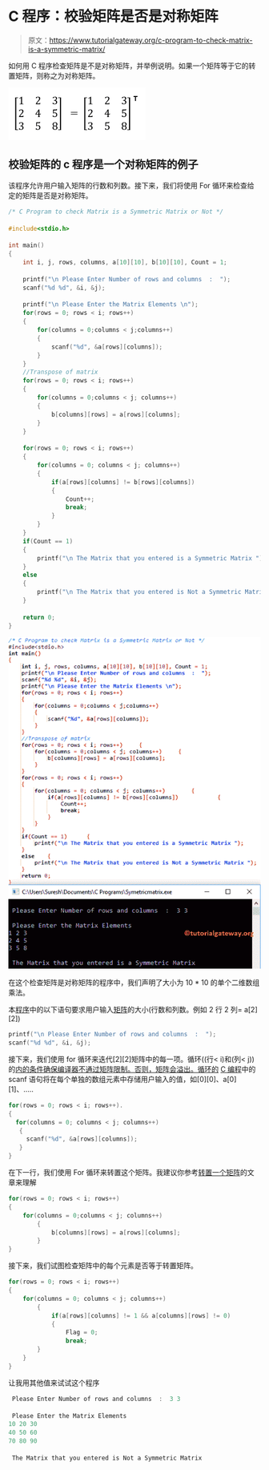 # C 程序：校验矩阵是否是对称矩阵

> 原文：<https://www.tutorialgateway.org/c-program-to-check-matrix-is-a-symmetric-matrix/>

如何用 C 程序检查矩阵是不是对称矩阵，并举例说明。如果一个矩阵等于它的转置矩阵，则称之为对称矩阵。

![C Program to check Matrix is a Symmetric Matrix or Not 1](img/5b86ac815b1c0e223c892c4ea56e48cd.png)

## 校验矩阵的 c 程序是一个对称矩阵的例子

该程序允许用户输入矩阵的行数和列数。接下来，我们将使用 For 循环来检查给定的矩阵是否是对称矩阵。

```c
/* C Program to check Matrix is a Symmetric Matrix or Not */

#include<stdio.h>

int main()
{
 	int i, j, rows, columns, a[10][10], b[10][10], Count = 1;

 	printf("\n Please Enter Number of rows and columns  :  ");
 	scanf("%d %d", &i, &j);

 	printf("\n Please Enter the Matrix Elements \n");
 	for(rows = 0; rows < i; rows++)
  	{
   		for(columns = 0;columns < j;columns++)
    	{
      		scanf("%d", &a[rows][columns]);
    	}
  	}
   	//Transpose of matrix 
 	for(rows = 0; rows < i; rows++)
  	{
   		for(columns = 0;columns < j; columns++)
    	{
      		b[columns][rows] = a[rows][columns];
    	}
  	}

 	for(rows = 0; rows < i; rows++)
  	{
   		for(columns = 0; columns < j; columns++)
    	{
    		if(a[rows][columns] != b[rows][columns])
    		{
    			Count++;  
				break;  		
			}
   	 	}
  	}
  	if(Count == 1)
  	{
  		printf("\n The Matrix that you entered is a Symmetric Matrix ");
	}
	else
	{
		printf("\n The Matrix that you entered is Not a Symmetric Matrix ");
	}

 	return 0;
}
```

![C Program to check Matrix is a Symmetric Matrix or Not 2](img/57ee57e5a2f8344eafb7a5039cf9cb32.png)

在这个检查矩阵是对称矩阵的程序中，我们声明了大小为 10 * 10 的单个二维数组乘法。

本[程序](https://www.tutorialgateway.org/c-programming-examples/)中的以下语句要求用户输入[矩阵](https://www.tutorialgateway.org/two-dimensional-array-in-c/)的大小(行数和列数。例如 2 行 2 列= a[2][2])

```c
printf("\n Please Enter Number of rows and columns  :  ");
scanf("%d %d", &i, &j);
```

接下来，我们使用 for 循环来迭代[2][2]矩阵中的每一项。循环((行< i)和(列< j))的[内的条件确保编译器不通过矩阵限制。否则，矩阵会溢出。循环的](https://www.tutorialgateway.org/for-loop-in-c-programming/) [C 编程](https://www.tutorialgateway.org/c-programming/)中的 scanf 语句将在每个单独的数组元素中存储用户输入的值，如[0][0]、a[0][1]、…..

```c
for(rows = 0; rows < i; rows++).
{
  for(columns = 0; columns < j; columns++)
   {
     scanf("%d", &a[rows][columns]);
   }
}
```

在下一行，我们使用 For 循环来转置这个矩阵。我建议你参考[转置一个矩阵](https://www.tutorialgateway.org/transpose-of-a-matrix-in-c/)的文章来理解

```c
for(rows = 0; rows < i; rows++)  	
{
   	for(columns = 0;columns < j; columns++)    	
        {
      		b[columns][rows] = a[rows][columns];
    	}
}
```

接下来，我们试图检查矩阵中的每个元素是否等于转置矩阵。

```c
for(rows = 0; rows < i; rows++)
{
   	for(columns = 0; columns < j; columns++)
    	{
    		if(a[rows][columns] != 1 && a[columns][rows] != 0)
    		{
    			Flag = 0;
    			break;
		}
   	}
}
```

让我用其他值来试试这个程序

```c
 Please Enter Number of rows and columns  :  3 3

 Please Enter the Matrix Elements 
10 20 30
40 50 60
70 80 90

 The Matrix that you entered is Not a Symmetric Matrix 
```